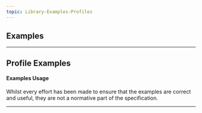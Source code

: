 ```yaml
---
topic: Library-Examples-Profiles
---
```


## Examples

---

## Profile Examples

<div markdown="span" class="alert alert-warning" role="alert"><h4><i class="fa fa-info-circle"></i> Examples Usage</h4>
Whilst every effort has been made to ensure that the examples are correct and useful, they are not a normative part of the specification.
</div>

---
